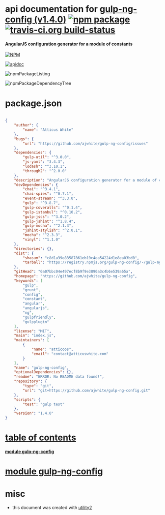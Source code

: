 # api documentation for  [gulp-ng-config (v1.4.0)](https://github.com/ajwhite/gulp-ng-config)  [![npm package](https://img.shields.io/npm/v/npmdoc-gulp-ng-config.svg?style=flat-square)](https://www.npmjs.org/package/npmdoc-gulp-ng-config) [![travis-ci.org build-status](https://api.travis-ci.org/npmdoc/node-npmdoc-gulp-ng-config.svg)](https://travis-ci.org/npmdoc/node-npmdoc-gulp-ng-config)
#### AngularJS configuration generator for a module of constants

[![NPM](https://nodei.co/npm/gulp-ng-config.png?downloads=true)](https://www.npmjs.com/package/gulp-ng-config)

[![apidoc](https://npmdoc.github.io/node-npmdoc-gulp-ng-config/build/screenCapture.buildNpmdoc.browser._2Fhome_2Ftravis_2Fbuild_2Fnpmdoc_2Fnode-npmdoc-gulp-ng-config_2Ftmp_2Fbuild_2Fapidoc.html.png)](https://npmdoc.github.io/node-npmdoc-gulp-ng-config/build/apidoc.html)

![npmPackageListing](https://npmdoc.github.io/node-npmdoc-gulp-ng-config/build/screenCapture.npmPackageListing.svg)

![npmPackageDependencyTree](https://npmdoc.github.io/node-npmdoc-gulp-ng-config/build/screenCapture.npmPackageDependencyTree.svg)



# package.json

```json

{
    "author": {
        "name": "Atticus White"
    },
    "bugs": {
        "url": "https://github.com/ajwhite/gulp-ng-config/issues"
    },
    "dependencies": {
        "gulp-util": "^3.0.0",
        "js-yaml": "3.4.3",
        "lodash": "^3.10.1",
        "through2": "^2.0.0"
    },
    "description": "AngularJS configuration generator for a module of constants",
    "devDependencies": {
        "chai": "^3.4.1",
        "chai-spies": "^0.7.1",
        "event-stream": "^3.3.0",
        "gulp": "^3.8.7",
        "gulp-coveralls": "^0.1.4",
        "gulp-istanbul": "^0.10.2",
        "gulp-jscs": "^3.0.2",
        "gulp-jshint": "^1.8.4",
        "gulp-mocha": "^2.1.3",
        "jshint-stylish": "^2.0.1",
        "mocha": "^2.3.3",
        "vinyl": "^1.1.0"
    },
    "directories": {},
    "dist": {
        "shasum": "c8d1a39e83587861eb10c4ea54224d1e8ea03bd0",
        "tarball": "https://registry.npmjs.org/gulp-ng-config/-/gulp-ng-config-1.4.0.tgz"
    },
    "gitHead": "0a07bbc04e497ecf8b9f9e3890a3c4b6e539a65a",
    "homepage": "https://github.com/ajwhite/gulp-ng-config",
    "keywords": [
        "gulp",
        "grunt",
        "config",
        "constant",
        "angular",
        "angularjs",
        "ng",
        "gulpfriendly",
        "gulpplugin"
    ],
    "license": "MIT",
    "main": "index.js",
    "maintainers": [
        {
            "name": "atticoos",
            "email": "contact@atticuswhite.com"
        }
    ],
    "name": "gulp-ng-config",
    "optionalDependencies": {},
    "readme": "ERROR: No README data found!",
    "repository": {
        "type": "git",
        "url": "git+https://github.com/ajwhite/gulp-ng-config.git"
    },
    "scripts": {
        "test": "gulp test"
    },
    "version": "1.4.0"
}
```



# <a name="apidoc.tableOfContents"></a>[table of contents](#apidoc.tableOfContents)

#### [module gulp-ng-config](#apidoc.module.gulp-ng-config)



# <a name="apidoc.module.gulp-ng-config"></a>[module gulp-ng-config](#apidoc.module.gulp-ng-config)



# misc
- this document was created with [utility2](https://github.com/kaizhu256/node-utility2)
